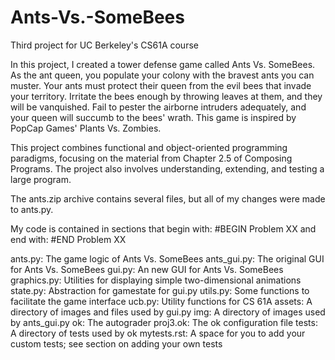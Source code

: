 # Ants-Vs.-SomeBees
Third project for UC Berkeley's CS61A course

In this project, I created a tower defense game called Ants Vs. SomeBees. As the ant queen, you populate your colony with the bravest ants you can muster. Your ants must protect their queen from the evil bees that invade your territory. Irritate the bees enough by throwing leaves at them, and they will be vanquished. Fail to pester the airborne intruders adequately, and your queen will succumb to the bees' wrath. This game is inspired by PopCap Games' Plants Vs. Zombies.

This project combines functional and object-oriented programming paradigms, focusing on the material from Chapter 2.5 of Composing Programs. The project also involves understanding, extending, and testing a large program.

The ants.zip archive contains several files, but all of my changes were made to ants.py.

My code is contained in sections that begin with: #BEGIN Problem XX
and end with: #END Problem XX

ants.py: The game logic of Ants Vs. SomeBees
ants_gui.py: The original GUI for Ants Vs. SomeBees
gui.py: An new GUI for Ants Vs. SomeBees
graphics.py: Utilities for displaying simple two-dimensional animations
state.py: Abstraction for gamestate for gui.py
utils.py: Some functions to facilitate the game interface
ucb.py: Utility functions for CS 61A
assets: A directory of images and files used by gui.py
img: A directory of images used by ants_gui.py
ok: The autograder
proj3.ok: The ok configuration file
tests: A directory of tests used by ok
mytests.rst: A space for you to add your custom tests; see section on adding your own tests
